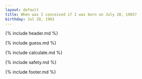 ```yaml
---
layout: default
title: When was I conceived if I was born on July 28, 1903?
birthday: Jul 28, 1903
---
```


{% include header.md %}

{% include guess.md %}

{% include calculate.md %}

{% include safety.md %}

{% include footer.md %}



